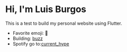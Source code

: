 # Hi, I'm Luis Burgos

This is a test to build my personal website using Flutter.

- Favorite emoji: 🎯 
- Building: [buzz](https://github.com/luisburgos/buzz/)
- Spotify go to:[current_hype](https://open.spotify.com/playlist/5CYE53HnYWC9BhO0seEmg6?si=e7ab2e22fbfc4182)
